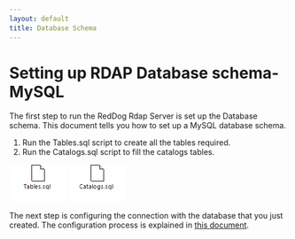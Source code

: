```yaml
---
layout: default
title: Database Schema
---
```


# Setting up RDAP Database schema- MySQL

The first step to run the RedDog Rdap Server is set up the Database schema. This document tells you how to set up a MySQL database schema.
1.	Run the Tables.sql script to create all the tables required.
2.	Run the Catalogs.sql script to fill the catalogs tables.  

[![image1](img\tables-file.png)](www.google.com "SQL file with tables")
[![image2](img\catalogs-file.png)](www.google.com "SQL file with catalogs")

  
The next step is configuring the connection with the database that you just created. The configuration process is explained in [this document].

[this document]:datasource.html "Datasource configuration"



